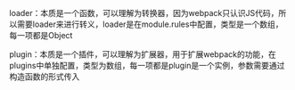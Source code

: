 loader：本质是一个函数，可以理解为转换器，因为webpack只认识JS代码，所以需要loader来进行转义，loader是在module.rules中配置，类型是一个数组，每一项都是Object

plugin：本质是一个插件，可以理解为扩展器，用于扩展webpack的功能，在plugins中单独配置，类型为数组，每一项都是plugin是一个实例，参数需要通过构造函数的形式传入